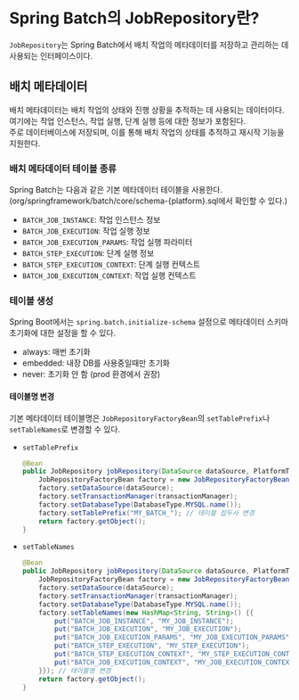 # Spring Batch의 JobRepository란?
`JobRepository`는 Spring Batch에서 배치 작업의 메타데이터를 저장하고 관리하는 데 사용되는 인터페이스이다.  

## 배치 메타데이터
배치 메타데이터는 배치 작업의 상태와 진행 상황을 추적하는 데 사용되는 데이터이다.  
여기에는 작업 인스턴스, 작업 실행, 단계 실행 등에 대한 정보가 포함된다.  
주로 데이터베이스에 저장되며, 이를 통해 배치 작업의 상태를 추적하고 재시작 기능을 지원한다.

### 배치 메타데이터 테이블 종류
Spring Batch는 다음과 같은 기본 메타데이터 테이블을 사용한다.  
(org/springframework/batch/core/schema-{platform}.sql에서 확인할 수 있다.)
- `BATCH_JOB_INSTANCE`: 작업 인스턴스 정보
- `BATCH_JOB_EXECUTION`: 작업 실행 정보
- `BATCH_JOB_EXECUTION_PARAMS`: 작업 실행 파라미터
- `BATCH_STEP_EXECUTION`: 단계 실행 정보
- `BATCH_STEP_EXECUTION_CONTEXT`: 단계 실행 컨텍스트
- `BATCH_JOB_EXECUTION_CONTEXT`: 작업 실행 컨텍스트

### 테이블 생성
Spring Boot에서는 `spring.batch.initialize-schema` 설정으로 메타데이터 스키마 초기화에 대한 설정을 할 수 있다.
- always: 매번 초기화
- embedded: 내장 DB를 사용중일때만 초기화
- never: 초기화 안 함 (prod 환경에서 권장)

#### 테이블명 변경
기본 메타데이터 테이블명은 `JobRepositoryFactoryBean`의 `setTablePrefix`나 `setTableNames`로 변경할 수 있다.
- `setTablePrefix`
    ```java
    @Bean
    public JobRepository jobRepository(DataSource dataSource, PlatformTransactionManager transactionManager) throws Exception {
        JobRepositoryFactoryBean factory = new JobRepositoryFactoryBean();
        factory.setDataSource(dataSource);
        factory.setTransactionManager(transactionManager);
        factory.setDatabaseType(DatabaseType.MYSQL.name());
        factory.setTablePrefix("MY_BATCH_"); // 테이블 접두사 변경
        return factory.getObject();
    }
    ```
- `setTableNames`
    ```java
    @Bean
    public JobRepository jobRepository(DataSource dataSource, PlatformTransactionManager transactionManager) throws Exception {
        JobRepositoryFactoryBean factory = new JobRepositoryFactoryBean();
        factory.setDataSource(dataSource);
        factory.setTransactionManager(transactionManager);
        factory.setDatabaseType(DatabaseType.MYSQL.name());
        factory.setTableNames(new HashMap<String, String>() {{
            put("BATCH_JOB_INSTANCE", "MY_JOB_INSTANCE");
            put("BATCH_JOB_EXECUTION", "MY_JOB_EXECUTION");
            put("BATCH_JOB_EXECUTION_PARAMS", "MY_JOB_EXECUTION_PARAMS");
            put("BATCH_STEP_EXECUTION", "MY_STEP_EXECUTION");
            put("BATCH_STEP_EXECUTION_CONTEXT", "MY_STEP_EXECUTION_CONTEXT");
            put("BATCH_JOB_EXECUTION_CONTEXT", "MY_JOB_EXECUTION_CONTEXT");
        }}); // 테이블명 변경
        return factory.getObject();
    }
    ```
